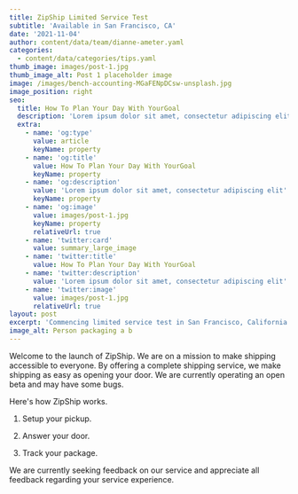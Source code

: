 ```yaml
---
title: ZipShip Limited Service Test
subtitle: 'Available in San Francisco, CA'
date: '2021-11-04'
author: content/data/team/dianne-ameter.yaml
categories:
  - content/data/categories/tips.yaml
thumb_image: images/post-1.jpg
thumb_image_alt: Post 1 placeholder image
image: /images/bench-accounting-MGaFENpDCsw-unsplash.jpg
image_position: right
seo:
  title: How To Plan Your Day With YourGoal
  description: 'Lorem ipsum dolor sit amet, consectetur adipiscing elit'
  extra:
    - name: 'og:type'
      value: article
      keyName: property
    - name: 'og:title'
      value: How To Plan Your Day With YourGoal
      keyName: property
    - name: 'og:description'
      value: 'Lorem ipsum dolor sit amet, consectetur adipiscing elit'
      keyName: property
    - name: 'og:image'
      value: images/post-1.jpg
      keyName: property
      relativeUrl: true
    - name: 'twitter:card'
      value: summary_large_image
    - name: 'twitter:title'
      value: How To Plan Your Day With YourGoal
    - name: 'twitter:description'
      value: 'Lorem ipsum dolor sit amet, consectetur adipiscing elit'
    - name: 'twitter:image'
      value: images/post-1.jpg
      relativeUrl: true
layout: post
excerpt: 'Commencing limited service test in San Francisco, California.'
image_alt: Person packaging a b
---
```

Welcome to the launch of ZipShip. We are on a mission to make shipping accessible to everyone. By offering a complete shipping service, we make shipping as easy as opening your door. We are currently operating an open beta and may have some bugs.

Here's how ZipShip works.

1.  Setup your pickup.

2.  Answer your door.

3.  Track your package.

We are currently seeking feedback on our service and appreciate all feedback regarding your service experience.
